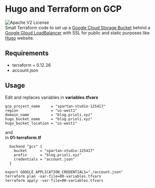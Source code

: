 # Hugo and Terraform on GCP
![Apache V2 License](http://img.shields.io/badge/license-Apache%20V2-blue.svg)  
Small Terraform code to set up a [Google Cloud Storage Bucket](https://cloud.google.com/storage) behind a [Google Gloud LoadBalancer](https://cloud.google.com/load-balancing   ) with SSL for public and static purposes like [Hugo](https://gohugo.io/) website.  
## Requirements
* terraform = 0.12.26
* account.json  
## Usage
Edit and replaces variables in **variables.tfvars**  
```
gcp_project_name     = "spartan-studio-125417"
region               = "us-west1"
domain_name          = "blog.prioli.xyz"
hugo_bucket_name     = "blog.prioli.xyz"
hugo_bucket_location = "us-west1"
```
and  
In **01-terraform.tf**  
```
  backend "gcs" {
    bucket      = "spartan-studio-125417"
    prefix      = "blog.prioli.xyz"
    credentials = "account.json"
  }
```
```
export GOOGLE_APPLICATION_CREDENTIALS="./account.json"
terraform plan -var-file=00-variables.tfvars
terraform apply -var-file=00-variables.tfvars
```